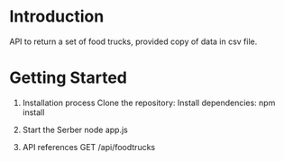# Introduction 
 API to return a set of food trucks, provided copy of data in csv file.

# Getting Started
1.	Installation process
Clone the repository: 
Install dependencies: npm install

2.  Start the Serber
node app.js

3.	API references
GET /api/foodtrucks 

